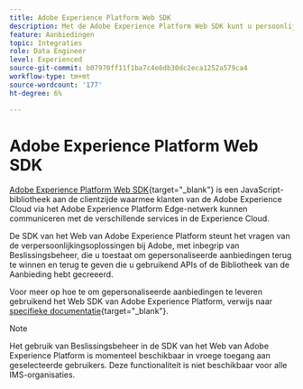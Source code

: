 ```yaml
---
title: Adobe Experience Platform Web SDK
description: Met de Adobe Experience Platform Web SDK kunt u persoonlijke aanbiedingen ophalen en renderen die u hebt gemaakt met behulp van API's of de aanbiedingsbibliotheek.
feature: Aanbiedingen
topic: Integraties
role: Data Engineer
level: Experienced
source-git-commit: b07970ff11f1ba7c4e6db30dc2eca1252a579ca4
workflow-type: tm+mt
source-wordcount: '177'
ht-degree: 6%

---
```


# Adobe Experience Platform Web SDK

[Adobe Experience Platform Web SDK](https://experienceleague.adobe.com/docs/experience-platform/edge/home.html?lang=en#video-overview){target=&quot;_blank&quot;} is een JavaScript-bibliotheek aan de clientzijde waarmee klanten van de Adobe Experience Cloud via het Adobe Experience Platform Edge-netwerk kunnen communiceren met de verschillende services in de Experience Cloud.

De SDK van het Web van Adobe Experience Platform steunt het vragen van de verpersoonlijkingsoplossingen bij Adobe, met inbegrip van Beslissingsbeheer, die u toestaat om gepersonaliseerde aanbiedingen terug te winnen en terug te geven die u gebruikend APIs of de Bibliotheek van de Aanbieding hebt gecreeerd.

Voor meer op hoe te om gepersonaliseerde aanbiedingen te leveren gebruikend het Web SDK van Adobe Experience Platform, verwijs naar [specifieke documentatie](https://experienceleague.adobe.com/docs/experience-platform/edge/personalization/offer-decisioning/offer-decisioning-overview.html?lang=en#enabling-offer-decisioning){target=&quot;_blank&quot;}.

>[!NOTE]
>
>Het gebruik van Beslissingsbeheer in de SDK van het Web van Adobe Experience Platform is momenteel beschikbaar in vroege toegang aan geselecteerde gebruikers. Deze functionaliteit is niet beschikbaar voor alle IMS-organisaties.
